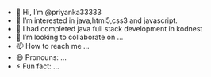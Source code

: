 - 👋 Hi, I’m @priyanka33333
- 👀 I’m interested in java,html5,css3 and javascript.
- 🌱 I had completed java full stack development in  kodnest
- 💞️ I’m looking to collaborate on ...
- 📫 How to reach me ...
- 😄 Pronouns: ...
- ⚡ Fun fact: ...

<!---
priyanka33333/priyanka33333 is a ✨ special ✨ repository because its `README.md` (this file) appears on your GitHub profile.
You can click the Preview link to take a look at your changes.
--->
